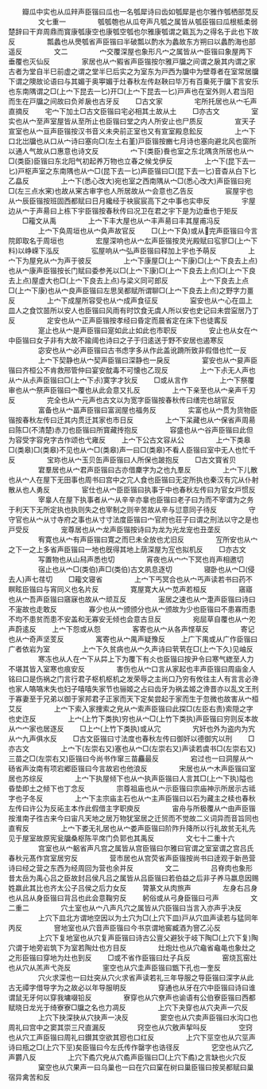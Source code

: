 <!-- { "loadSidebar": true } -->
　　瓣瓜中实也从瓜辡声臣锴曰瓜也一名瓠犀诗曰齿如瓠犀是也尔雅作瓠栖部苋反
　　
　　文七重一
　　
　　瓠瓠匏也从瓜夸声凡瓠之属皆从瓠臣锴曰瓜根柢柔弱楚辞曰干弃周鼎而寳康瓠康空也康瓠空瓠也尔雅康瓠谓之甈瓦为之得名于此也下故反
　　
　　瓢蠡也从爂瓠省声臣锴曰半破瓢以酌水为蠡故东方朔曰以蠡酌海也部遥反
　　
　　文二
　　
　　宀交覆深屋也象形凡宀之属皆从宀臣锴曰象屋两下垂覆也灭仙反
　　
　　家居也从宀豭省声臣锴按尔雅戸牖之间谓之扆其内谓之家古者为堂自半巳前虚之谓之堂半巳后实之为室东为戸西为牖中为壁尊者在室常居牖下谓之隩故论语曰与其媚于奥寕媚于灶春秋左传赵鞅曰毕万有百乗死于牖下言安乐也东南隅谓之□(上宀下昆去一匕)开□(上宀下昆去一匕)戸声也在室外则人君当阳而生在戸牖之间故曰负斧扆也古牙反
　　□古文家
　　
　　宅所托居也从宀乇声直摘反
　　宅宀下加土□古文臣锴曰宅必相其土故从土
　　□亦古文
　　
　　室实也从宀至声室屋皆从至所止也臣锴曰堂之内人所安止也尸质反
　　
　　宣天子宣室也从宀亘声臣锴按汉书音义未央前正室也又有宣室殿息鈆反
　　
　　上宀下口北岀牖也从口从宀诗曰塞向□(左土右堇)戸臣锴按豳七月诗也塞向避北风也窗所以通人气故从口惠意也诗文反
　　
　　宀下(类臣)飬也室之东北隅贪所居也从宀□(类臣)臣锴曰东北阳气初起养万物也立春之候戈伊反
　　
　　上宀下(昆下去一匕)戸枢声室之东南隅也从宀□(昆下去一匕)声臣锴曰□(昆下去一匕)音杳从白下匕乙皛反
　　
　　上宀下(悉心改大)宛也室之西南隅从宀□(悉心改大)声臣锴曰宛□(左三点水宷)也故从宷古审字也人所居故从宀会意也乙告反
　　
　　宸屋宇也从宀辰臣锴按班固西都赋曰日月纔经于袂宸宸高下之中事也实申反
　　
　　宇屋边从宀于声昜曰上栋下宇臣锴按春秋传曰况卫在君之宇下是为边垂也于矩反
　　□籕文从禹
　　
　　上宀下丰大屋也从宀丰声昜曰丰其屋甫冯反
　　
　　上宀下奂周垣也从宀奂声故官反
　　□(上宀下奂)或从完声臣锴曰今言院即取名于周垣也
　　
　　宏屋深响也从宀厷声臣锴按灵光殿赋曰宖寥□(上宀下料)以峥嵘下泓反
　　
　　宖屋响从宀弘声臣锴曰释加上宇也予萌反
　　
　　上宀下为屋皃从宀为声于彼反
　　
　　上宀下康屋□(上宀下康)□(上宀下良去上点)也从宀康声臣锴按长门赋曰委参羌以□(上宀下康)□(上宀下良去上点)□(上宀下良去上点)屋虚大也□(上宀下良去上点)与梁义同可郎反
　　
　　上宀下良去上点□(上宀下康)也从宀良声臣锴曰左思吴都赋所谓聊□(上宀下良去上点)之野字力畺反
　　
　　上宀下成屋所容受也从宀成声食征反
　　
　　寍安也从宀心在皿上皿人之食饮噐所以安人也臣锴曰风雨有时饮食无虞人所以安也史记曰未尝寍居乃丁反
　　
　　定安也从宀正声臣锴按孝经曰昏定而晨省定在床下也徒寗反
　　
　　寔止也从宀是声臣锴曰寔如此止如此也市职反
　　
　　安止也从女在宀中臣锴曰女子非有大故不踰阈也诗曰之子于归逺送于野不安居也遏寒反
　　
　　宓安也从宀必声臣锴曰古书虑字多从作此盖讹蹐所致非假借也忙一反
　　
　　上宀下契静也从宀契声臣锴曰深静也一戾反
　　
　　宴安也从宀妟声臣锴曰齐桓公不肯救邢管仲曰宴安酖毒不可懐也乙现反
　　
　　上宀下尗无人声也从宀从尗声臣锴曰□(上宀下尗)寞字才狄反
　　□或从言作
　　
　　上宀下祭覆审也从宀祭声臣锴曰宀覆也从此会意又扎反
　　
　　上宀下亲至也从宀亲声千刃反
　　
　　完全也从宀元声也古文以为宽字臣锴按春秋传曰缮完也胡官反
　　
　　富备也从宀畐声臣锴曰富润屋也福务反
　　
　　实富也从宀贯为货物臣锴按春秋左传曰迁其内贯迁其家也市日反
　　
　　上宀下呆藏也从宀保省声周昜曰陈□(不清楚)赤刀也臣锴曰所寳藏抟抱反
　　
　　容盛也从宀谷声臣锴曰此但为容受字容皃字古作颂也弋雍反
　　上宀下公古文容从公
　　
　　上宀下类皋□(类皋)□(类皋)不见也从宀□(类皋)声一曰□(类皋)不看人臣锴曰室中无人也忙千反
　　
　　宝珎也从宀玉贝缶声臣锴曰人所保也跛抱反
　　□古文寳省贝
　　
　　宭羣居也从宀君声臣锴曰古亦借麇字为之也九羣反
　　
　　上宀下儿散也从宀人在屋下无田事也周书曰宫中之宂人食也臣锴曰无定所执也秦汉有宂从仆射散从也人勇反
　　
　　宦仕也从宀臣臣锴曰执事于中也春秋左传曰为官女戸惯反
　　
　　宰辠人在屋下执事者从宀从辛辛亦辠也臣锴曰老子曰为而不宰谓为之务于利天下无所定执也执则失之也宰制之则辛苦故从辛与愆意同子待反
　　
　　守守官也从宀从寸寺府之事也从寸寸法度臣锴曰宀官府也荘子曰谓之刑法以守之是也戸受反
　　
　　宠尊居也从宀龙声臣锴按诗曰为龙为光龙宠也丑垄反
　　
　　宥寛也从宀有声臣锴曰寛之而巳未全放也尤旧反
　　
　　宐所安也从宀之下一之上多省声臣锴曰一地也旣得其地上荫深屋为宐也拟机反
　　□亦古文
　　
　　写置物也从山舄声悉也切
　　
　　宵夜也从宀宀下冥也肖声相邀切
　　
　　宿止也从宀□(类伯)声□(类伯)古文夙息逐切
　　
　　寝卧也从宀□(侵去人)声七荏切
　　□籕文寝省
　　
　　上宀下丐冥合也从宀丐声读若书曰药不瞑眩臣锴曰与宵同义也名片反
　　
　　寛屋寛大从宀苋声若桓反
　　
　　窹寤也从宀吾声臣锴曰窹寐也故从宀顽互反
　　
　　寁居之速也从宀疌声臣锴曰诗曰不寁故也走敢反
　　
　　寡少也从宀颁颁分也从宀颁故为少也臣锴曰不患寡而患不均不患贫而患不安盖和无寡安无倾也会意古旦反
　　
　　宛屈草自覆也从宀夗声蔚逺反
　　上宀下怨或从怨
　　
　　客寄也从宀从各声悭草反
　　
　　寄记也从宀奇声坚芰反
　　
　　寓寄也从宀禺声疑豫反
　　上广下禺或从广作臣锴曰广者依岩为室
　　
　　上宀下久贫病也从宀久声诗曰茕茕在□(上宀下久)见岫反
　　
　　寒冻也从人在宀下从茻上下为覆下有仌也臣锴曰按尹令曰寒气緫至人力不堪其皆入室寒也痕安反
　　
　　害伤也从宀口言从家起也丰声臣锴曰周庙金人铭曰口是伤祸之门言行君子枢机枢机之发荣辱之主尚口乃穷有攸往主人有言言必谗也家人嗃嗃末失也妇子嘻嘻失家节也骊姬之占曰齿牙为祸孟姬之谗晋亦以乱文王刑于寡妻至于兄弟以御于家邦君子正家而天下定矣尝起于家而生于忽微也故害从宀桓艾反
　　
　　上宀下索入家捜索之皃从宀索声臣锴曰此探□(左臣右责)索隠之字也史迮反
　　
　　上宀(上竹下类执)穷也从宀□(上竹下类执)声臣锴曰穷则反本故从宀宀家也居逐反
　　□上宀(上竹下类执)或从宂
　　
　　宄奸也外为盗内为宄从宀九声俱水反
　　□古文臣锴曰寸法度也春秋左传曰御奸以德御宄以刑
　　□亦古文
　　
　　上宀下(左崇右又)塞也从宀□(左崇右又)声读若虞书□(左崇右又)三苗之□(左崇右又)臣锴曰今尚书作窜三苗麤最反
　　
　　宕过也一曰洞屋从宀砀省声汝南有项宕郷臣锴曰今言故宕也他浪反
　　
　　宋居也从宀木声臣锴曰室居也苏综反
　　
　　上宀下执屋倾下也从宀执声臣锴曰人言其□(上宀下执)隘也昏垫即土之倾下也丁念反
　　
　　宗尊祖庙也从宀示臣锴曰宗庙神示所居示古祗字也子冬反
　　
　　上宀下主宗庙主石也从宀主声臣锴曰以石为藏主之椟也春秋左传曰许公为反祏主本作此假借主字职庾反
　　
　　宙舟与所极覆从宀由声臣锴按淮南子徃古来今曰宙凡天地之居万物犹室居之迁贸而不觉故二义词异而音旨同也直宥反
　　
　　上宀下娄无礼居也从宀娄声臣锴曰阶阼升降所以行礼故贫无礼先见于屋室故原宪瓮牖桑枢陈平席门负郭也其禹反
　　
　　文七十二重十六
　　
　　宫室也从宀躳省声凡宫之属皆从宫臣锴曰尔雅曰官谓之室室谓之宫吕氏春秋元髙作宫室居穷反
　　
　　营市居也从宫荧省声臣锴按尚书曰逹观于新邑营诗曰经之营之东西为经周回为营也余并反
　　
　　文二
　　
　　吕脊肉也象形昔太岳为禹心吕之臣故封吕侯凡吕之属皆从吕臣锴曰若伯益之后非子养马嬴息因赐姓嬴此其比也齐太公子吕侯之后力女反
　　膂篆文从肉旅声
　　
　　左身右吕身也从吕从身臣锴曰背吕也此会意鞠穷反
　　躬俗或从弓身臣锴曰弓声
　　
　　文二重二
　　
　　穴土室也从宀八声凡穴之属皆从穴臣锴曰当言入亦声乎决反
　　
　　上穴下皿北方谓地空因以为土穴为□(上穴下皿)戸从穴皿声读若与猛同年丙反
　　
　　窨地室也从穴音声臣锴曰今书京谓地窖臧酒为窨乙沁反
　　
　　上穴下复地室也从穴复声臣锴曰诗古公亶父避狄于岐下陶□(上穴下复)陶穴谓于地旁岩筑下为室若陶灶也方目反
　　
　　灶炮灶也从穴鼀省鼀黾也象灶之之形臣锴曰穿地为灶也到反
　　□或不省作臣锴曰灶子兵反
　　
　　窑烧瓦窑灶也从穴从羔声弋尧反
　　
　　窐空也从穴圭声臣锴曰甑下孔也一奎反
　　
　　穴火求深也一曰灶突从穴火求省声读若礼三年导服之导臣锴曰深字从此古无禫字借导字为之故必以年导服明反
　　
　　穿通也从牙在穴中臣锴曰诗曰谁谓鼠无牙何以穿我墉啜铅反
　　
　　寮穿也从穴尞声也谕语有公伯寮臣锴曰西都赋晓日龙光于绮寮寮□牖之名也力凋反
　　
　　上穴下夬穿也从穴夬声一穴反
　　
　　上穴下抉深抉从穴抉声一决反
　　
　　窦空也从穴卖声臣锴曰水沟口也周礼曰宫中之窦其崇三尺直漏反
　　
　　窍空也从穴敫声挈呌反
　　
　　空窍也从穴工声臣锴曰周礼曰鑚其空欲其惌也口红反
　　
　　上穴下巠空也从穴巠声诗曰瓶之□(上穴下巠)矣臣锴曰今左氏传作罄字也诰径反
　　
　　穵空也从穴乙声欝八反
　　
　　上穴下矞穴皃从穴矞声臣锴曰□(上穴下矞)之言缺也火穴反
　　
　　窠空也从穴果声一曰乌巢也一曰在穴曰窠在树曰巢臣锴曰按吴都赋曰巢宿异禽苦和反
　　
